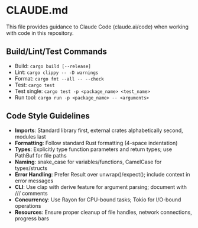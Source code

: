 # CLAUDE.md

This file provides guidance to Claude Code (claude.ai/code) when working with code in this repository.

## Build/Lint/Test Commands
- Build: `cargo build [--release]`
- Lint: `cargo clippy -- -D warnings`
- Format: `cargo fmt --all -- --check`
- Test: `cargo test`
- Test single: `cargo test -p <package_name> <test_name>`
- Run tool: `cargo run -p <package_name> -- <arguments>`

## Code Style Guidelines
- **Imports**: Standard library first, external crates alphabetically second, modules last
- **Formatting**: Follow standard Rust formatting (4-space indentation)
- **Types**: Explicitly type function parameters and return types; use PathBuf for file paths
- **Naming**: snake_case for variables/functions, CamelCase for types/structs
- **Error Handling**: Prefer Result<T> over unwrap()/expect(); include context in error messages
- **CLI**: Use clap with derive feature for argument parsing; document with /// comments
- **Concurrency**: Use Rayon for CPU-bound tasks; Tokio for I/O-bound operations
- **Resources**: Ensure proper cleanup of file handles, network connections, progress bars
